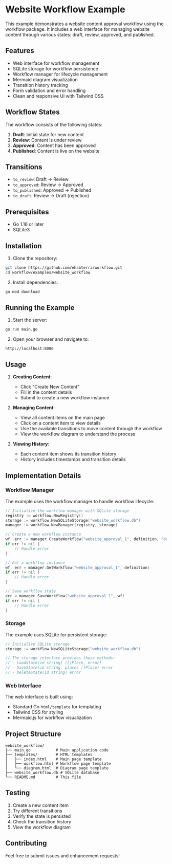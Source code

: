 # Website Workflow Example

This example demonstrates a website content approval workflow using the workflow package. It includes a web interface for managing website content through various states: draft, review, approved, and published.

## Features

- Web interface for workflow management
- SQLite storage for workflow persistence
- Workflow manager for lifecycle management
- Mermaid diagram visualization
- Transition history tracking
- Form validation and error handling
- Clean and responsive UI with Tailwind CSS

## Workflow States

The workflow consists of the following states:

1. **Draft**: Initial state for new content
2. **Review**: Content is under review
3. **Approved**: Content has been approved
4. **Published**: Content is live on the website

## Transitions

- `to_review`: Draft → Review
- `to_approved`: Review → Approved
- `to_published`: Approved → Published
- `to_draft`: Review → Draft (rejection)

## Prerequisites

- Go 1.16 or later
- SQLite3

## Installation

1. Clone the repository:
```bash
git clone https://github.com/ehabterra/workflow.git
cd workflow/examples/website_workflow
```

2. Install dependencies:
```bash
go mod download
```

## Running the Example

1. Start the server:
```bash
go run main.go
```

2. Open your browser and navigate to:
```
http://localhost:8080
```

## Usage

1. **Creating Content**:
   - Click "Create New Content"
   - Fill in the content details
   - Submit to create a new workflow instance

2. **Managing Content**:
   - View all content items on the main page
   - Click on a content item to view details
   - Use the available transitions to move content through the workflow
   - View the workflow diagram to understand the process

3. **Viewing History**:
   - Each content item shows its transition history
   - History includes timestamps and transition details

## Implementation Details

### Workflow Manager

The example uses the workflow manager to handle workflow lifecycle:

```go
// Initialize the workflow manager with SQLite storage
registry := workflow.NewRegistry()
storage := workflow.NewSQLiteStorage("website_workflow.db")
manager := workflow.NewManager(registry, storage)

// Create a new workflow instance
wf, err := manager.CreateWorkflow("website_approval_1", definition, "draft")
if err != nil {
    // Handle error
}

// Get a workflow instance
wf, err = manager.GetWorkflow("website_approval_1", definition)
if err != nil {
    // Handle error
}

// Save workflow state
err = manager.SaveWorkflow("website_approval_1", wf)
if err != nil {
    // Handle error
}
```

### Storage

The example uses SQLite for persistent storage:

```go
// Initialize SQLite storage
storage := workflow.NewSQLiteStorage("website_workflow.db")

// The storage interface provides these methods:
// - LoadState(id string) ([]Place, error)
// - SaveState(id string, places []Place) error
// - DeleteState(id string) error
```

### Web Interface

The web interface is built using:
- Standard Go `html/template` for templating
- Tailwind CSS for styling
- Mermaid.js for workflow visualization

## Project Structure

```
website_workflow/
├── main.go           # Main application code
├── templates/        # HTML templates
│   ├── index.html    # Main page template
│   ├── workflow.html # Workflow page template
│   └── diagram.html  # Diagram page template
├── website_workflow.db # SQLite database
└── README.md         # This file
```

## Testing

1. Create a new content item
2. Try different transitions
3. Verify the state is persisted
4. Check the transition history
5. View the workflow diagram

## Contributing

Feel free to submit issues and enhancement requests! 